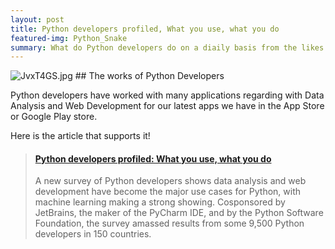 ```yaml
---
layout: post
title: Python developers profiled, What you use, what you do
featured-img: Python_Snake
summary: What do Python developers do on a diaily basis from the likes of Data Analysis and Web Developement? 
---
```

<img src="https://i.imgur.com/JvxT4GS.jpg" alt="JvxT4GS.jpg">
## The works of Python Developers

Python developers have worked with many applications regarding with Data Analysis and Web Development for our latest apps we have in the App Store or Google Play store. 

Here is the article that supports it!
<blockquote class="embedly-card"><h4><a href="https://www.infoworld.com/article/3269582/python/python-developers-profiled-what-you-use-what-you-do.html">Python developers profiled: What you use, what you do</a></h4><p>A new survey of Python developers shows data analysis and web development have become the major use cases for Python, with machine learning making a strong showing. Cosponsored by JetBrains, the maker of the PyCharm IDE, and by the Python Software Foundation, the survey amassed results from some 9,500 Python developers in 150 countries.</p></blockquote>
<script async src="//cdn.embedly.com/widgets/platform.js" charset="UTF-8"></script>
